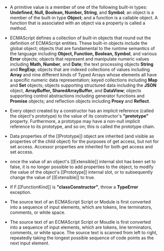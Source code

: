 
- A primitive value is a member of one of the following built-in types: **Undefined, Null, Boolean, Number, String**, and **Symbol**; an object is a member of the built-in type **Object**; and a function is a callable object. A function that is associated with an object via a property is called a method.

- ECMAScript defines a collection of built-in objects that round out the definition of ECMAScript entities. These built-in objects include the global object; objects that are fundamental to the runtime semantics of the language including **Object, Function, Boolean, Symbol**, and various **Error** objects; objects that represent and manipulate numeric values including **Math, Number**, and **Date**; the text processing objects **String** and **RegExp**; objects that are indexed collections of values including **Array** and nine different kinds of Typed Arrays whose elements all have a specific numeric data representation; keyed collections including **Map** and **Set** objects; objects supporting structured data including the **JSON** object, **ArrayBuffer, SharedArrayBuffer**, and **DataView**; objects supporting control abstractions including generator functions and **Promise** objects; and reflection objects including **Proxy** and **Reflect**.

- Every object created by a constructor has an implicit reference (called the object's prototype) to the value of its constructor's **"prototype"** property. Furthermore, a prototype may have a non-null implicit reference to its prototype, and so on; this is called the prototype chain. 


- Data properties of the [[Prototype]] object are inherited (and visible as properties of the child object) for the purposes of get access, but not for set access. Accessor properties are inherited for both get access and set access.


- once the value of an object's [[Extensible]] internal slot has been set to false, it is no longer possible to add properties to the object, to modify the value of the object's [[Prototype]] internal slot, or to subsequently change the value of [[Extensible]] to true.

- If F.[[FunctionKind]] is **"classConstructor"**, throw a **TypeError** exception.



- The source text of an ECMAScript Script or Module is first converted into a sequence of input elements, which are tokens, line terminators, comments, or white space.

- The source text of an ECMAScript Script or Moudle is first converted into a sequence of input elements, which are tokens, line terminators, comments, or white space. The source text is scanned from left to right, repeatedly taking the longest possible sequence of code points as the next input element.

